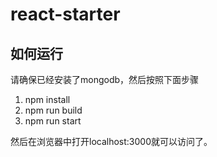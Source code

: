 # react-starter
## 如何运行 ##
请确保已经安装了mongodb，然后按照下面步骤

 1. npm install
 2. npm run build
 3. npm run start

然后在浏览器中打开localhost:3000就可以访问了。